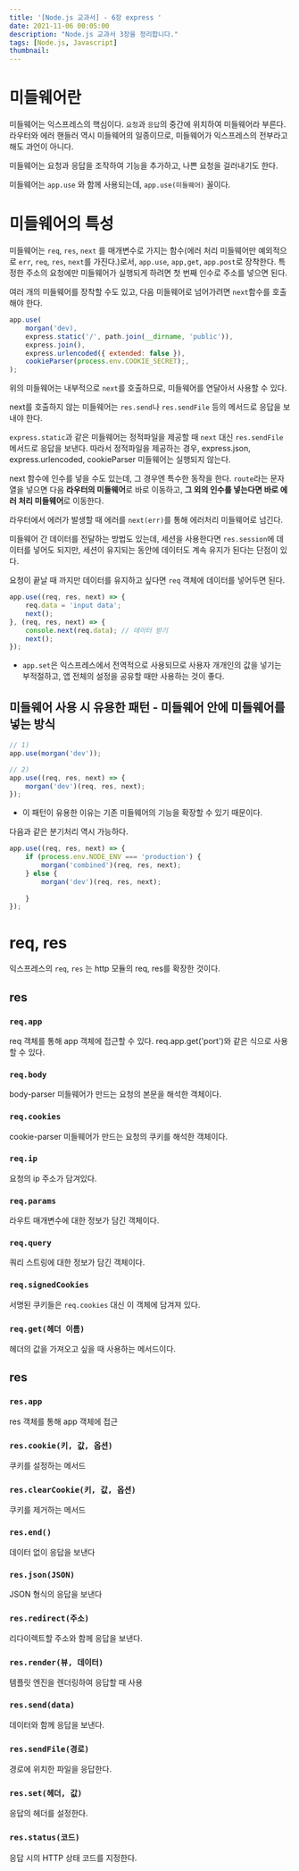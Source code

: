 ```yaml
---
title: '[Node.js 교과서] - 6장 express '
date: 2021-11-06 00:05:00
description: "Node.js 교과서 3장을 정리합니다."
tags: [Node.js, Javascript]
thumbnail: 
---   
```



# 미들웨어란 
미들웨어는 익스프레스의 핵심이다. `요청`과 `응답`의 중간에 위치하여 미들웨어라 부른다. 라우터와 에러 핸들러 역시 미들웨어의 일종이므로, 미들웨어가 익스프레스의 전부라고 해도 과언이 아니다.

미들웨어는 요청과 응답을 조작하여 기능을 추가하고, 나쁜 요청을 걸러내기도 한다.

미들웨어는 `app.use` 와 함께 사용되는데, `app.use(미들웨어)` 꼴이다. 

# 미들웨어의 특성 
미들웨어는 `req`, `res`, `next` 를 매개변수로 가지는 함수(에러 처리 미들웨어만 예외적으로 `err`, `req`, `res`, `next`를 가진다.)로서, `app.use`, `app,get`, `app.post`로 장착한다. 특정한 주소의 요청에만 미들웨어가 실행되게 하려면 첫 번째 인수로 주소를 넣으면 된다.

여러 개의 미들웨어를 장착할 수도 있고, 다음 미들웨어로 넘어가려면 `next`함수를 호출해야 한다. 

``` javascript
app.use(
    morgan('dev),
    express.static('/', path.join(__dirname, 'public')),
    express.join(),
    express.urlencoded({ extended: false }),
    cookieParser(process.env.COOKIE_SECRET);,
);
```
위의 미들웨어는 내부적으로 `next`를 호출하므로, 미들웨어를 연달아서 사용할 수 있다. 

next를 호출하지 않는 미들웨어는 `res.send`나 `res.sendFile` 등의 메서드로 응답을 보내야 한다. 

`express.static`과 같은 미들웨어는 정적파일을 제공할 때 `next` 대신 `res.sendFile` 메서드로 응답을 보낸다. 따라서 정적파일을 제공하는 경우, express.json, express.urlencoded, cookieParser 미들웨어는 실행되지 않는다. 

next 함수에 인수를 넣을 수도 있는데, 그 경우엔 특수한 동작을 한다. `route`라는 문자열을 넣으면 다음 **라우터의 미들웨어**로 바로 이동하고, **그 외의 인수를 넣는다면 바로 에러 처리 미들웨어**로 이동한다.

라우터에서 에러가 발생할 때 에러를 `next(err)`를 통해 에러처리 미들웨어로 넘긴다. 

미들웨어 간 데이터를 전달하는 방법도 있는데, 세션을 사용한다면 `res.session`에 데이터를 넣어도 되지만, 세션이 유지되는 동안에 데이터도 계속 유지가 된다는 단점이 있다. 

요청이 끝날 때 까지만 데이터를 유지하고 싶다면 `req` 객체에 데이터를 넣어두면 된다.

``` javascript
app.use((req, res, next) => {
    req.data = 'input data';
    next();
}, (req, res, next) => {
    console.next(req.data); // 데이터 받기
    next();
});
```

- `app.set`은 익스프레스에서 전역적으로 사용되므로 사용자 개개인의 값을 넣기는 부적절하고, 앱 전체의 설정을 공유할 때만 사용하는 것이 좋다. 

## 미들웨어 사용 시 유용한 패턴 - 미들웨어 안에 미들웨어를  넣는 방식

``` javascript
// 1) 
app.use(morgan('dev'));

// 2) 
app.use((req, res, next) => {
    morgan('dev')(req, res, next);
});

``` 
- 이 패턴이 유용한 이유는 기존 미들웨어의 기능을 확장할 수 있기 때문이다. 

다음과 같은 분기처리 역시 가능하다. 

``` javascript
app.use((req, res, next) => {
    if (process.env.NODE_ENV === 'production') {
        morgan('combined')(req, res, next);
    } else {
        morgan('dev')(req, res, next);
    
    }
});
```

# req, res
익스프레스의 `req`, `res` 는 http 모듈의 req, res를 확장한 것이다. 

## res

### `req.app`
req 객체를 통해 app 객체에 접근할 수 있다. req.app.get('port')와 같은 식으로 사용할 수 있다.

### `req.body` 
body-parser 미들웨어가 만드는 요청의 본문을 해석한 객체이다. 

### `req.cookies` 
cookie-parser 미들웨어가 만드는 요청의 쿠키를 해석한 객체이다. 

### `req.ip`
요청의 ip 주소가 담겨있다. 

### `req.params`
라우트 매개변수에 대한 정보가 담긴 객체이다. 

### `req.query`
쿼리 스트링에 대한 정보가 담긴 객체이다.

### `req.signedCookies`
서명된 쿠키들은 `req.cookies` 대신 이 객체에 담겨져 있다.

### `req.get(헤더 이름)`
헤더의 값을 가져오고 싶을 때 사용하는 메서드이다. 

## res 
### `res.app`
res 객체를 통해 app 객체에 접근 
### `res.cookie(키, 값, 옵션)`
쿠키를 설정하는 메서드 
### `res.clearCookie(키, 값, 옵션)`
쿠키를 제거하는 메서드 
### `res.end()`
데이터 없이 응답을 보낸다 
### `res.json(JSON)`
JSON 형식의 응답을 보낸다
### `res.redirect(주소)`
리다이렉트할 주소와 함께 응답을 보낸다. 
### `res.render(뷰, 데이터)`
템플릿 엔진을 렌더링하여 응답할 때 사용 
### `res.send(data)`
데이터와 함께 응답을 보낸다. 
### `res.sendFile(경로)`
경로에 위치한 파일을 응답한다. 
### `res.set(헤더, 값)`
응답의 헤더를 설정한다. 
### `res.status(코드)`
응답 시의 HTTP 상태 코드를 지정한다. 

 